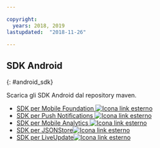 ```yaml
---

copyright:
  years: 2018, 2019
lastupdated:  "2018-11-26"

---
```


##	SDK Android
{: #android_sdk}

Scarica gli SDK Android dal repository maven.

* [SDK per Mobile Foundation ![Icona link esterno](../../icons/launch-glyph.svg "Icona link esterno")](https://search.maven.org/search?q=a:ibmmobilefirstplatformfoundation)
* [SDK per Push Notifications ![Icona link esterno](../../icons/launch-glyph.svg "Icona link esterno")](https://search.maven.org/search?q=a:ibmmobilefirstplatformfoundationpush)
* [SDK per Mobile Analytics ![Icona link esterno](../../icons/launch-glyph.svg "Icona link esterno")](https://search.maven.org/search?q=a:ibmmobilefirstplatformfoundationanalytics)
* [SDK per JSONStore![Icona link esterno](../../icons/launch-glyph.svg "Icona link esterno")](https://search.maven.org/search?q=a:ibmmobilefirstplatformfoundationjsonstore)
* [SDK per LiveUpdate![Icona link esterno](../../icons/launch-glyph.svg "Icona link esterno")](https://search.maven.org/search?q=a:ibmmobilefirstplatformfoundationliveupdate)

